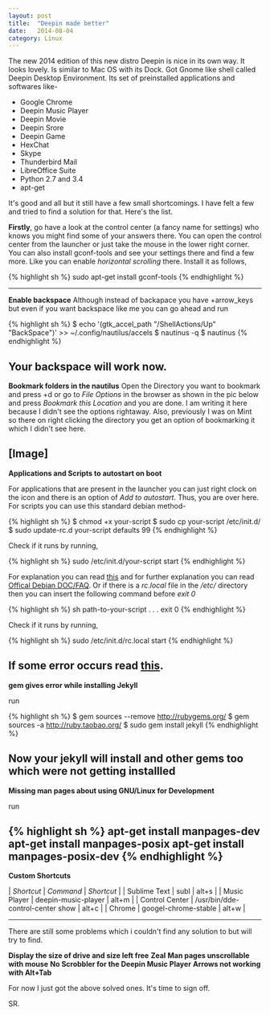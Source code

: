 ```yaml
---
layout: post
title:  "Deepin made better"
date:   2014-08-04
category: Linux
---
```


The new 2014 edition of this new distro Deepin is nice in its own way. It looks lovely. Is similar to Mac OS with its Dock. Got Gnome like shell called Deepin Desktop Environment.
Its set of preinstalled applications and softwares like-

- Google Chrome
- Deepin Music Player
- Deepin Movie
- Deepin Srore
- Deepin Game
- HexChat
- Skype
- Thunderbird Mail
- LibreOffice Suite
- Python 2.7 and 3.4
- apt-get

It's good and all but it still have a few small shortcomings. I have felt a few and tried to find a solution for that. Here's the list.

**Firstly**, go have a look at the control center (a fancy name for settings) who knows you might find some of your answers there. You can open the control center from the launcher or just take the mouse in the lower right corner.
You can also install gconf-tools and see your settings there and find a few more. Like you can enable *horizontal scrolling* there. Install it as follows,

{% highlight sh %}
sudo apt-get install gconf-tools
{% endhighlight %}

-----------------
**Enable backspace**
Although instead of backapace you have <alt>+arrow_keys but even if you want backspace like me you can go ahead and run

{% highlight sh %}
$ echo '(gtk_accel_path "<Actions>/ShellActions/Up" "BackSpace")'  >> ~/.config/nautilus/accels
$ nautinus -q
$ nautinus
{% endhighlight %}

Your backspace will work now.
-----------------------
**Bookmark folders in the nautilus**
Open the Directory you want to bookmark and press <Ctrl>+d or go to *File Options* in the browser as shown in the pic below and press *Bookmark this Location* and you are done. I am writing it here because I didn't see the options rightaway. Also, previously I was on Mint so there on right clicking the directory you get an option of bookmarking it which I didn't see here.

[Image]
----------------------
**Applications and Scripts to autostart on boot**

For applications that are present in the launcher you can just right clock on the icon and there is an option of *Add to autostart*. Thus, you are over here.
For scripts you can use this standard debian method-

{% highlight sh %}
$ chmod +x your-script
$ sudo cp your-script /etc/init.d/
$ sudo update-rc.d your-script defaults 99
{% endhighlight %}

Check if it runs by running,

{% highlight sh %}
sudo /etc/init.d/your-script start
{% endhighlight %}

For explanation you can read [this][1] and for further explanation you can read [Offical Debian DOC/FAQ][2].
Or if there is a *rc.local* file in the */etc/* directory then you can insert the following command before *exit 0*

{% highlight sh %}
sh path-to-your-script
.
.
.
exit 0
{% endhighlight %}

Check if it runs by running,

{% highlight sh %}
sudo /etc/init.d/rc.local start
{% endhighlight %}

If some error occurs read [this][3].
---------------------------
**gem gives error while installing Jekyll**

run

{% highlight sh %}
$ gem sources --remove http://rubygems.org/
$ gem sources -a http://ruby.taobao.org/
$ sudo gem install jekyll
{% endhighlight %}

Now your jekyll will install and other gems too which were not getting installled
----------------------------
**Missing man pages about using GNU/Linux for Development**

run

{% highlight sh %}
apt-get install manpages-dev
apt-get install manpages-posix
apt-get install manpages-posix-dev
{% endhighlight %}
-----------------------------
**Custom Shortcuts**

| *Shortcut*     | *Command*                        | *Shortcut* |
| Sublime Text   | subl                             | alt+s      |
| Music Player   | deepin-music-player              | alt+m      |
| Control Center | /usr/bin/dde-control-center show | alt+c      |
| Chrome         | googel-chrome-stable             | alt+w      |

-------------------------------
There are still some problems which i couldn't find any solution to but will try to find.

**Display the size of drive and size left free**
**Zeal**
**Man pages unscrollable with mouse**
**No Scrobbler for the Deepin Music Player**
**Arrows not working with Alt+Tab**

For now I just got the above solved ones. It's  time to sign off.

SR.


[1]: http://www.cyberciti.biz/tips/linux-how-to-run-a-command-when-boots-up.html
[2]: https://www.debian.org/doc/manuals/debian-faq/ch-customizing.en.html
[3]: http://askubuntu.com/a/401090/311950